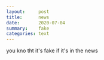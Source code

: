 ```yaml
---
layout:     post
title:      news
date:       2020-07-04
summary:    fake
categories: text
---
```


you kno tht it's fake if it's in the news
